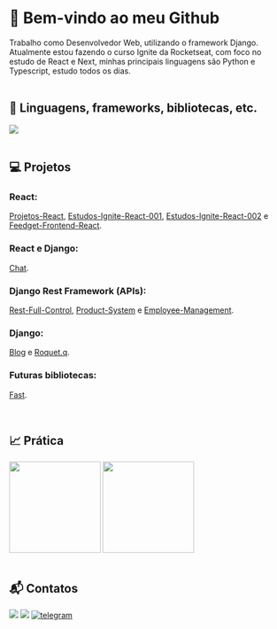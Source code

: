 <h1>👋 Bem-vindo ao meu Github</h1>
<span>
Trabalho como Desenvolvedor Web, utilizando o framework Django. Atualmente estou fazendo o curso Ignite da Rocketseat,
com foco no estudo de React e Next, minhas principais linguagens são Python e Typescript, estudo todos os dias.
</span>

<br>
<br>
<h2>🚀 Linguagens, frameworks, bibliotecas, etc.</h2>
<a href="https://skillicons.dev">
   <img src="https://skillicons.dev/icons?i=python,django,js,typescript,react" />
</a>

<br>
<br>
<h2>💻 Projetos</h2>

<h3><strong>React:</strong></h3>
<p>
<a target="_blank" href="https://github.com/dhomini-rabelo/Projetos-React">Projetos-React</a>,
<a target="_blank" href="https://github.com/dhomini-rabelo/Estudos-Ignite-React-001">Estudos-Ignite-React-001</a>,
<a target="_blank" href="https://github.com/dhomini-rabelo/Estudos-Ignite-React-002">Estudos-Ignite-React-002</a> e
<a target="_blank" href="https://github.com/dhomini-rabelo/Feedget-Frontend-React">Feedget-Frontend-React</a>.
<p>

<h3><strong>React e Django:</strong></h3>
<p>
<a target="_blank" href="https://github.com/dhomini-rabelo/chat">Chat</a>.
<p>


<h3><strong>Django Rest Framework (APIs):</strong></h3>
<p>
<a target="_blank" href="https://github.com/dhomini-rabelo/Rest-Full-Control">Rest-Full-Control</a>,
<a target="_blank" href="https://github.com/dhomini-rabelo/Product-System">Product-System</a> e
<a target="_blank" href="https://github.com/dhomini-rabelo/Employee-Management">Employee-Management</a>.
<p>

<h3><strong>Django:</strong></h3>
<p>
<a target="_blank" href="https://github.com/dhomini-rabelo/Blog">Blog</a> e
<a target="_blank" href="https://github.com/dhomini-rabelo/Roquet-q">Roquet.q</a>.

<h3><strong>Futuras bibliotecas:</strong></h3>
<p>
<a href="https://github.com/dhomini-rabelo/Fast">Fast</a>.
<p>

<br>
<h2>📈 Prática</h2>

<div align="left">
  <img height="165em" 
  src="https://github-readme-stats.vercel.app/api?username=dhomini-rabelo&show_icons=true&theme=github&include_all_commits=true&count_private=true"/>
  <img height="165em" 
  src="https://github-readme-stats.vercel.app/api/top-langs/?username=dhomini-rabelo&layout=compact&langs_count=7&theme=github"/>
</div>

<br>
<h2>📬 Contatos</h2>

<div>
<a href="https://www.linkedin.com/in/dhomini-rabelo" target="_blank"><img src="https://img.shields.io/badge/-LinkedIn-%230077B5?style=for-the-badge&logo=linkedin&logoColor=white" target="_blank"></a>
<a href="mailto:dhominirabelo@gmail.com" target="_blank"><img src="https://img.shields.io/badge/Gmail-D14836?style=for-the-badge&logo=gmail&logoColor=white"></a>
<a href="https://t.me/fael_07" alt="Telegram" target="_blank">
    <img src="https://img.shields.io/badge/Telegram-2CA5E0?style=for-the-badge&logo=telegram&logoColor=white" alt="telegram">
  </a>
</div>